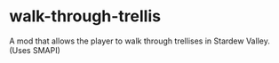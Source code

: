 # walk-through-trellis
A mod that allows the player to walk through trellises in Stardew Valley. (Uses SMAPI)

